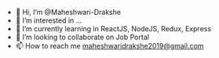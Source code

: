 - 👋 Hi, I’m @Maheshwari-Drakshe
- 👀 I’m interested in ...
- 🌱 I’m currently learning in ReactJS, NodeJS, Redux, Express 
- 💞️ I’m looking to collaborate on Job Portal
- 📫 How to reach me maheshwaridrakshe2019@gmail.com

<!---
Maheshwari-Drakshe/Maheshwari-Drakshe is a ✨ special ✨ repository because its `README.md` (this file) appears on your GitHub profile.
You can click the Preview link to take a look at your changes.
--->
